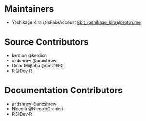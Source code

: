 # Maintainers

- Yoshikage Kira @isFakeAccount <8bit_yoshikage_kira@proton.me>

# Source Contributors

- kerdion @kerdion
- andshrew @andshrew
- Omar Mujtaba @omz1990
- R @Dev-R

# Documentation Contributors
- andshrew @andshrew
- Niccolò @NiccoloGranieri
- R @Dev-R
